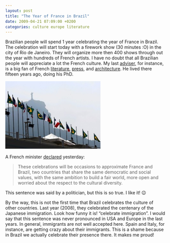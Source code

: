 ```yaml
---
layout: post
title: "The Year of France in Brazil"
date: 2009-04-21 07:09:00 +0200
categories: culture europe literature
---
```


Brazilian people will spend 1 year celebrating the year of France in Brazil. The celebration will start today with a firework show (30 minutes :O) in the city of Rio de Janeiro. They will organize more then 400 shows through out the year with hundreds of French artists. I have no doubt that all Brazilian people will appreciate a lot the French culture. My last <a href="http://vfurtado.blogspot.com/">adviser</a>, for instance, is a big fan of French <a href="http://vfurtado.blogspot.com/2008/03/o-inferno-da-biblioteca-franois.html">literature</a>, <a href="http://vfurtado.blogspot.com/2009/04/le-foot-transparent.html">press</a>, and <a href="http://vfurtado.blogspot.com/2008/03/memria-fotogrfica-da-europa.html">architecture</a>. He lived there fifteen years ago, doing his PhD.

![year-france-brazil-300x213.jpg](/images/posts/year-france-brazil-300x213.jpg)

A French minister [declared](http://g1.globo.com/Noticias/Mundo/0,,MUL1091757-5602,00-ANO+DA+FRANCA+NO+BRASIL+APROXIMARA+MAIS+OS+PAISES+DIZ+GOVERNO+FRANCES.html) yesterday:

> These celebrations will be occasions to approximate France and Brazil, two countries that share the same democratic and social values, with the same ambition to build a fair world, more open and worried about the respect to the cultural diversity.

This sentence was said by a politician, but this is so true. I like it! 😉

By the way, this is not the first time that Brazil celebrates the culture of other countries. Last year (2008), they celebrated the centenary of the Japanese immigration. Look how funny it is! “celebrate immigration”. I would say that this sentence was never pronounced in USA and Europe in the last years. In general, immigrants are not well accepted here. Spain and Italy, for instance, are getting crazy about their immigrants. This is a shame because in Brazil we actually celebrate their presence there. It makes me proud!
